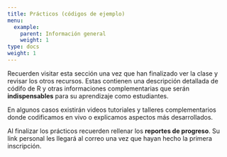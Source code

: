 ```yaml
---
title: Prácticos (códigos de ejemplo)
menu:
  example:
    parent: Información general
    weight: 1
type: docs
weight: 1
---
```


Recuerden visitar esta sección una vez que han finalizado ver la clase y revisar los otros recursos. Estas contienen una descripción detallada de códifo de R y otras informaciones complementarias que serán **indispensables** para su aprendizaje como estudiantes. 

En algunos casos existirán videos tutoriales y talleres complementarios donde codificamos en vivo o explicamos aspectos más desarrollados. 

Al finalizar los prácticos recuerden rellenar los **reportes de progreso**. Su link personal les llegará al correo una vez que hayan hecho la primera inscripción. 
